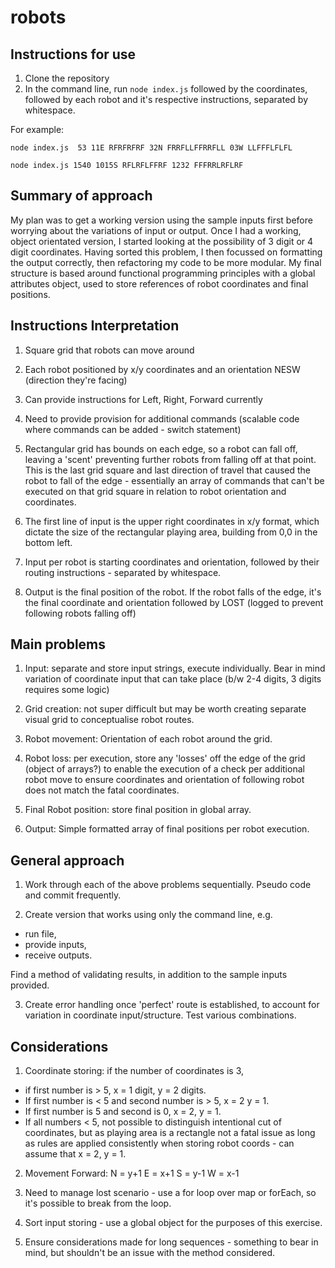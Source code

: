 # robots

## Instructions for use

1. Clone the repository
2. In the command line, run ```node index.js``` followed by the coordinates, followed by each robot and it's respective instructions, separated by whitespace.

For example:

```node index.js  53 11E RFRFRFRF 32N FRRFLLFFRRFLL 03W LLFFFLFLFL```

```node index.js 1540 1015S RFLRFLFFRF 1232 FFFRRLRFLRF```

## Summary of approach

My plan was to get a working version using the sample inputs first before worrying about the variations of input or output. Once I had a working, object orientated version, I started looking at the possibility of 3 digit or 4 digit coordinates. Having sorted this problem, I then focussed on formatting the output correctly, then refactoring my code to be more modular. My final structure is based around functional programming principles with a global attributes object, used to store references of robot coordinates and final positions.

## Instructions Interpretation

1. Square grid that robots can move around

2. Each robot positioned by x/y coordinates and an orientation NESW (direction they're facing)

3. Can provide instructions for Left, Right, Forward currently

4. Need to provide provision for additional commands (scalable code where commands can be added - switch statement)

5. Rectangular grid has bounds on each edge, so a robot can fall off, leaving a 'scent' preventing further robots from falling off at that point. This is the last grid square and last direction of travel that caused the robot to fall of the edge - essentially an array of commands that can't be executed on that grid square in relation to robot orientation and coordinates.

6. The first line of input is the upper right coordinates in x/y format, which dictate the size of the rectangular playing area, building from 0,0 in the bottom left.

7. Input per robot is starting coordinates and orientation, followed by their routing instructions - separated by whitespace.

8. Output is the final position of the robot. If the robot falls of the edge, it's the final coordinate and orientation followed by LOST (logged to prevent following robots falling off)

## Main problems

1. Input: separate and store input strings, execute individually. Bear in mind variation of coordinate input that can take place (b/w 2-4 digits, 3 digits requires some logic)

2. Grid creation: not super difficult but may be worth creating separate visual grid to conceptualise robot routes.

3. Robot movement: Orientation of each robot around the grid.

4. Robot loss: per execution, store any 'losses' off the edge of the grid (object of arrays?) to enable the execution of a check per additional robot move to ensure coordinates and orientation of following robot does not match the fatal coordinates.

5. Final Robot position: store final position in global array.

6. Output: Simple formatted array of final positions per robot execution.

## General approach

1. Work through each of the above problems sequentially. Pseudo code and commit frequently.

2. Create version that works using only the command line, e.g.

- run file,
- provide inputs,
- receive outputs.

Find a method of validating results, in addition to the sample inputs provided.

3. Create error handling once 'perfect' route is established, to account for variation in coordinate input/structure. Test various combinations.

## Considerations

1. Coordinate storing: if the number of coordinates is 3,

- if first number is > 5, x = 1 digit, y = 2 digits.
- If first number is < 5 and second number is > 5, x = 2 y = 1.
- If first number is 5 and second is 0, x = 2, y = 1.  
- If all numbers < 5, not possible to distinguish intentional cut of coordinates, but as playing area is a rectangle not a fatal issue as long as rules are applied consistently when storing robot coords - can assume that x = 2, y = 1.

2. Movement Forward: N = y+1 E = x+1 S = y-1 W = x-1

3. Need to manage lost scenario - use a for loop over map or forEach, so it's possible to break from the loop.

4. Sort input storing - use a global object for the purposes of this exercise.

5. Ensure considerations made for long sequences - something to bear in mind, but shouldn't be an issue with the method considered.
